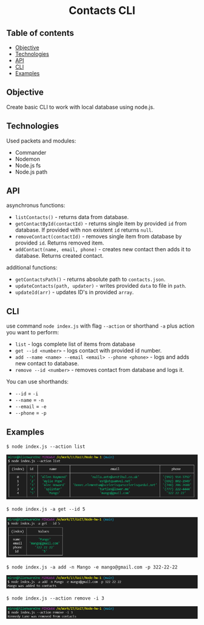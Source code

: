 <h1 align="center">Contacts CLI</h1>

## Table of contents

- [Objective](#objective)
- [Technologies](#technologies)
- [API](#api)
- [CLI](#cli)
- [Examples](#examples)

## Objective

Create basic CLI to work with local database using
node.js.

## Technologies

Used packets and modules:

- Commander
- Nodemon
- Node.js fs
- Node.js path

## API

asynchronus functions:

- `listContacts()` - returns data from database.
- `getContactById(contactId)` - returns single item by provided `id` from database. If provided with non existent `id` returns `null`.
- `removeContact(contactId)` - removes single item from database by provided `id`. Returns removed item.
- `addContact(name, email, phone)` - creates new contact then adds it to database. Returns created contact.

additional functions:

- `getContactsPath()` - returns absolute path to `contacts.json`.
- `updateContacts(path, updater)` - writes provided `data` to file in `path`.
- `updateId(arr)` - updates ID's in provided `array`.

## CLI

use command `node index.js` with flag `--action` or shorthand `-a` plus action you want to perform:

- `list` - logs complete list of items from database
- `get --id <number>` - logs contact with provided id number.
- `add --name <name> --email <email> --phone <phone>` - logs and adds new contact to database.
- `remove --id <number>` - removes contact from database and logs it.

You can use shorthands:

- `--id` = `-i`
- `--name` = `-n`
- `--email` = `-e`
- `--phone` = `-p`

## Examples

```shell
$ node index.js --action list
```

<img src="./examples/Code_listContacts.png">

```shell
$ node index.js -a get --id 5
```

<img src="./examples/Code_getContactById.png">

```shell
$ node index.js -a add -n Mango -e mango@gmail.com -p 322-22-22
```

<img src="./examples/Code_addContact.png">

```shell
$ node index.js --action remove -i 3
```

<img src="./examples/Code_removeContact.png">
